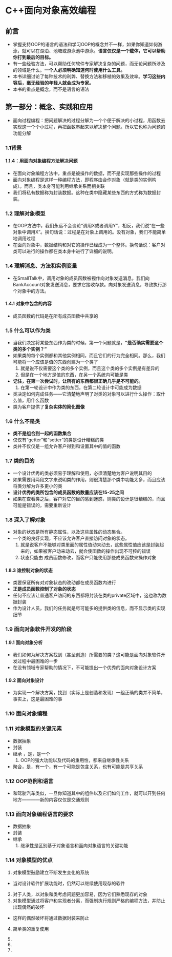 # C++面向对象高效编程
## 前言
- 掌握支持OOP的语言的语法和学习OOP的概念并不一样，如果你知道如何游泳，就可以在湖泊、池塘或游泳池中游泳。**语言仅仅是一个载体，它可以帮助你打到最后的目标。**
- 有一些经验方法，可以帮助任何软件专家解决复杂的问题，而无论问题所涉及的领域是什么。**一个人必须明确知道何时使用什么工具。**
- 本书详细讨论了每种技术的利弊、替换方法和移植的效果及效率。**学习这些内容后，毫无经验的年轻人就会成为专家。**
- 本书的重点是概念，而不是语言的语法
## 第一部分：概念、实践和应用
- 面向过程编程：把问题解决的过程分解为一个个便于解决的小过程，用函数去实现这一个个小过程，再把函数串起来以解决整个问题。所以它也称为问题的功能分解
### 1.1背景
#### 1.1.4：用面向对象编程方法解决问题
- 在面向对象编程方法中，重点是被操作的数据，而不是实现那些操作的过程
- 面向对象编程是这样一种编程方法，即程序由合作对象（就是类的实例构成）。而且，类本身可能利用继承关系而相关联
- 我们将私有数据称为封装数据。这种在类中隐藏某些东西的方式称为数据封装。
### 1.2 理解对象模型
- 在OOP方法中，我们永远不会谈论“调用X或者调用Y”，相反，我们说“在一些对象中调用X”。换句话说：过程是在对象上调用的。没有对象，我们不能简单地调用过程
- 在面向对象中，数据结构和对它的操作已经成为一个整体。换句话说：客户对类可以进行的操作都在类本身中进行了详细的说明。
### 1.4 理解消息、方法和实例变量
- 在SmallTalk中，调用对象的成员函数被视作向对象发送消息。我们向BankAccount对象发送消息，要求它接收存款。向对象发送消息，导致执行那个对象中的方法。
#### 1.4.1 对象中包含的内容
- 成员函数的代码是在所有成员函数中共享的
### 1.5 什么可以作为类
- 当我们决定将某些东西作为类的时候，第一个问题就是，**“是否确实需要这个类的多个实例？”**
- 如果类的每个实例都和其他实例相同，而且它们的行为完全相同。那么，我们可能将一个应该是值的东西创建为一个类了
  1. 就是说不仅需要这个类的多个实例，而且这个类的多个实例是有差异的
  2. 但是在一个地方是值的东西，在另一个系统内可能是类
- **记住，在第一次尝试时，让所有的东西都很正确几乎是不可能的。**
  1. 在第一轮设计中作为类的东西，在第二轮设计中可能成为数据
- 类决定如何完成任务——它清楚地声明了对类的对象可以进行什么操作：取什么值，用什么函数
- 类为客户提供了**复杂实体的简化图像**
### 1.6 什么不是类
- **类不是组合到一起的函数集合**
- 仅仅有“getter”和“setter”的类是设计糟糕的类
- 类并不仅仅是一组允许客户得到和设置其中的值的函数
### 1.7 类的目的
- 一个设计优秀的类必须易于理解和使用，必须清楚地为客户说明其目的
- 如果需要用两段文字来说明类的作用，则很清楚那个类中功能太多，而且应该将类分解为许多更小的类
- **设计优秀的类所包含的成员函数的数量应该在15-25之间**
- 如果在查看类之后，客户对它的目的感到迷惑，则类的设计是很糟糕的，而且可能是错误的，需要重新设计
### 1.8 深入了解对象
- 对象的状态是所有静态属性，以及这些属性的动态集合。
- 一个类的良好实现，不应该允许客户直接访问对象的状态。
  1. 就是说客户不能够对类里面的属性值动来动去，这些属性值应该是封装起来的，如果被客户动来动去，就会使函数的操作出现不可控的错误
  2. 状态只能由 成员函数修改，而客户只能使用那些成员函数来操作对象
#### 1.8.3 谁控制对象的状态
- 类要保证所有对对象状态的改动都在成员函数内进行
- **正是成员函数控制了对象的状态**
- 任何不应该让普通客户访问的东西都将封装在类的private区域中，这也称为数据封装
- 作为设计人员，我们的任务就是尽可能多的提供类的信息，而不显示类的实现细节
### 1.9 面向对象软件开发的阶段
#### 1.9.1 面向对象分析
- 我们如何为解决方案找到（甚至创造）所需要的类？这可能是面向对象软件开发过程中最困难的一步
- 在没有领域专家帮助的情况下，不可能提出一个优秀的面向对象设计方案
#### 1.9.2 面向对象设计
- 为实现一个解决方案，找到（实际上是创造和发现）一组正确的类并不简单，事实上，这是最困难的事
### 1.10 面向对象编程
### 1.11 对象模型的关键元素
- 数据抽象
- 封装
- 继承 ，是，是一个
  1. OOP的强大功能以及代码的重用性，都来自继承性关系
- 聚合，是，有一个，有一个可能是包含关系，也有可能是共享关系
### 1.12 OOP范例和语言
- 和驾驶汽车类似，一旦你知道其中的组件以及它们如何工作，就可以开到任何地方————新的内容仅仅是交通规则
### 1.13 面向对象编程语言的要求
- 数据抽象
- 封装
- 继承
  1. 继承性是区别基于对象语言和面向对象语言的关键功能
### 1.14 对象模型的优点
1. 对象模型鼓励建立不断发生变化的系统
  - 当对设计软件扩展功能时，仍然可以继续使用现存的软件
2. 对于人类，以对象和类考虑问题更加容易，因为它们熟悉现存的对象
3. 对象模型通过将客户和实现者分离，而强制执行规则严格的编程方法，并防止出现偶然的破坏
  - 这样的偶然破坏将通过数据封装来防止
4. 简单类的重复使用

  
3. 
4. 
5. 
